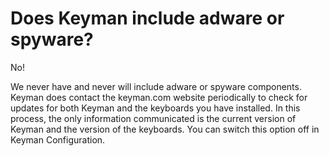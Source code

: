 # Does Keyman include adware or spyware?

No!

We never have and never will include adware or spyware components.
Keyman does contact the keyman.com website periodically to check for
updates for both Keyman and the keyboards you have installed. In this
process, the only information communicated is the current version of
Keyman and the version of the keyboards. You can switch this option off
in Keyman Configuration.
